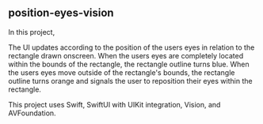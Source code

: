 ## position-eyes-vision

In this project,

The UI updates according to the position of the users eyes in relation to the rectangle drawn onscreen.
When the users eyes are completely located within the bounds of the rectangle, the rectangle outline turns blue.
When the users eyes move outside of the rectangle's bounds, the rectangle outline turns orange and signals the user to reposition their eyes within the rectangle.

 
This project uses Swift, SwiftUI with UIKit integration, Vision, and AVFoundation.
